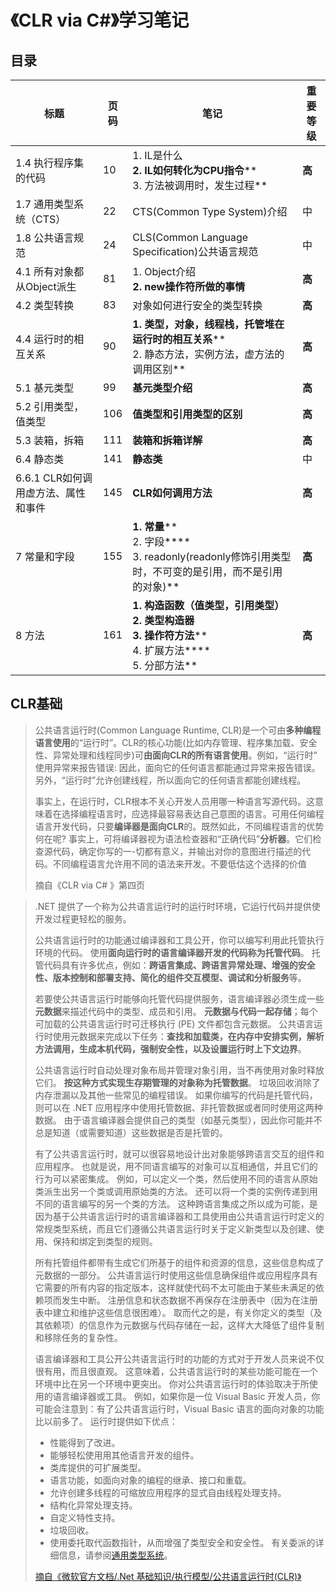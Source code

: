 # 《CLR via C#》学习笔记

<h2>目录</h2>

| **标题**                             | **页码** | **笔记**                                                     | **重要等级** |
| ------------------------------------ | -------- | ------------------------------------------------------------ | ------------ |
| 1.4  执行程序集的代码                | 10       | 1. IL是什么<br/>**2. IL如何转化为CPU指令****<br/>3. 方法被调用时，发生过程** | **高**       |
| 1.7  通用类型系统（CTS）             | 22       | CTS(Common Type System)介绍                                  | 中           |
| 1.8  公共语言规范                    | 24       | CLS(Common Language Specification)公共语言规范               | 中           |
| 4.1  所有对象都从Object派生          | 81       | 1. Object介绍<br/>**2. new操作符所做的事情**                 | **高**       |
| 4.2  类型转换                        | 83       | 对象如何进行安全的类型转换                                   | **高**       |
| 4.4  运行时的相互关系                | 90       | **1. 类型，对象，线程栈，托管堆在运行时的相互关系****<br/>2. 静态方法，实例方法，虚方法的调用区别** | **高**       |
| 5.1  基元类型                        | 99       | **基元类型介绍**                                             | **高**       |
| 5.2  引用类型，值类型                | 106      | **值类型和引用类型的区别**                                   | **高**       |
| 5.3  装箱，拆箱                      | 111      | **装箱和拆箱详解**                                           | **高**       |
| 6.4  静态类                          | 141      | **静态类**                                                   | 中           |
| 6.6.1  CLR如何调用虚方法、属性和事件 | 145      | **CLR如何调用方法**                                          | **高**       |
| 7  常量和字段                        | 155      | **1. 常量****<br/>2. 字段****<br/>3. readonly(readonly修饰引用类型时，不可变的是引用，而不是引用的对象)** | **高**       |
| 8  方法                              | 161      | **1. 构造函数（值类型，引用类型）****<br/>2. 类型构造器****<br/>3. 操作符方法****<br/>4. 扩展方法****<br/>5. 分部方法** | **高**       |





<h2>CLR基础</h2>



> 公共语言运行时(Common Language Runtime, CLR)是一个可由**多种编程语言使用**的“运行时”。CLR的核心功能(比如内存管理、程序集加载、安全性、异常处理和线程同步)可**由面向CLR的所有语言使用**。例如，“运行时” 使用异常来报告错误: 因此，面向它的任何语言都能通过异常来报告错误。另外，“运行时”允许创建线程，所以面向它的任何语言都能创建线程。
>
> 事实上，在运行时，CLR根本不关心开发人员用哪一种语言写源代码。这意味着在选择编程语言时，应选择最容易表达自己意图的语言。可用任何编程语言开发代码，只要**编译器是面向CLR**的。既然如此，不同编程语言的优势何在呢? 事实上，可将编译器视为语法检查器和“正确代码”**分析器**。它们检查源代码，确定你写的一-切都有意义，并输出对你的意图进行描述的代码。不同编程语言允许用不同的语法来开发。不要低估这个选择的价值
>
> 摘自《CLR via C# 》第四页



> .NET 提供了一个称为公共语言运行时的运行时环境，它运行代码并提供使开发过程更轻松的服务。
>
> 公共语言运行时的功能通过编译器和工具公开，你可以编写利用此托管执行环境的代码。 使用**面向运行时的语言编译器开发的代码称为托管代码**。 托管代码具有许多优点，例如：**跨语言集成、跨语言异常处理、增强的安全性、版本控制和部署支持、简化的组件交互模型、调试和分析服务**等。
>
> 若要使公共语言运行时能够向托管代码提供服务，语言编译器必须生成一些**元数据**来描述代码中的类型、成员和引用。 **元数据与代码一起存储**；每个可加载的公共语言运行时可迁移执行 (PE) 文件都包含元数据。 公共语言运行时使用元数据来完成以下任务：**查找和加载类，在内存中安排实例，解析方法调用，生成本机代码，强制安全性，以及设置运行时上下文边界**。
>
> 公共语言运行时自动处理对象布局并管理对象引用，当不再使用对象时释放它们。 **按这种方式实现生存期管理的对象称为托管数据**。 垃圾回收消除了内存泄漏以及其他一些常见的编程错误。 如果你编写的代码是托管代码，则可以在 .NET 应用程序中使用托管数据、非托管数据或者同时使用这两种数据。 由于语言编译器会提供自己的类型（如基元类型），因此你可能并不总是知道（或需要知道）这些数据是否是托管的。
>
> 有了公共语言运行时，就可以很容易地设计出对象能够跨语言交互的组件和应用程序。 也就是说，用不同语言编写的对象可以互相通信，并且它们的行为可以紧密集成。 例如，可以定义一个类，然后使用不同的语言从原始类派生出另一个类或调用原始类的方法。 还可以将一个类的实例传递到用不同的语言编写的另一个类的方法。 这种跨语言集成之所以成为可能，是因为基于公共语言运行时的语言编译器和工具使用由公共语言运行时定义的常规类型系统，而且它们遵循公共语言运行时关于定义新类型以及创建、使用、保持和绑定到类型的规则。
>
> 所有托管组件都带有生成它们所基于的组件和资源的信息，这些信息构成了元数据的一部分。 公共语言运行时使用这些信息确保组件或应用程序具有它需要的所有内容的指定版本，这样就使代码不太可能由于某些未满足的依赖项而发生中断。 注册信息和状态数据不再保存在注册表中（因为在注册表中建立和维护这些信息很困难）。 取而代之的是，有关你定义的类型（及其依赖项）的信息作为元数据与代码存储在一起，这样大大降低了组件复制和移除任务的复杂性。
>
> 语言编译器和工具公开公共语言运行时的功能的方式对于开发人员来说不仅很有用，而且很直观。 这意味着，公共语言运行时的某些功能可能在一个环境中比在另一个环境中更突出。 你对公共语言运行时的体验取决于所使用的语言编译器或工具。 例如，如果你是一位 Visual Basic 开发人员，你可能会注意到：有了公共语言运行时，Visual Basic 语言的面向对象的功能比以前多了。 运行时提供如下优点：
>
> - 性能得到了改进。
> - 能够轻松使用用其他语言开发的组件。
> - 类库提供的可扩展类型。
> - 语言功能，如面向对象的编程的继承、接口和重载。
> - 允许创建多线程的可缩放应用程序的显式自由线程处理支持。
> - 结构化异常处理支持。
> - 自定义特性支持。
> - 垃圾回收。
> - 使用委托取代函数指针，从而增强了类型安全和安全性。 有关委派的详细信息，请参阅<a href="https://docs.microsoft.com/zh-cn/dotnet/standard/base-types/common-type-system" target="_blank" >通用类型系统</a>。
>
> 
>
> <a href="https://docs.microsoft.com/zh-cn/dotnet/standard/clr" target="_blank" >摘自《微软官方文档/.Net 基础知识/执行模型/公共语言运行时(CLR)》</a>



